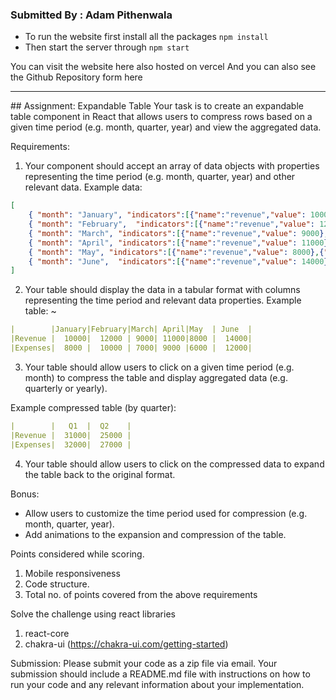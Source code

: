 ### Submitted By : Adam Pithenwala

* To run the website first install all the packages `npm install`
* Then start the server through `npm start`

You can visit the website here also hosted on vercel 
And you can also see the Github Repository form here 




<hr>
## Assignment: Expandable Table
Your task is to create an expandable table component in React that allows users to compress rows based on a given time period (e.g. month, quarter, year) and view the aggregated data.

Requirements:
1. Your component should accept an array of data objects with properties representing the time period (e.g. month, quarter, year) and other relevant data.
Example data:

```json
[
    { "month": "January", "indicators":[{"name":"revenue","value": 10000},{"name":"expenses","value": 8000}] },
    { "month": "February",  "indicators":[{"name":"revenue","value": 12000},{"name":"expenses","value": 10000}]  },
    { "month": "March", "indicators":[{"name":"revenue","value": 9000},{"name":"expenses","value": 7000}]   },
    { "month": "April", "indicators":[{"name":"revenue","value": 11000},{"name":"expenses","value": 9000}]   },
    { "month": "May", "indicators":[{"name":"revenue","value": 8000},{"name":"expenses","value": 6000}]   },
    { "month": "June",  "indicators":[{"name":"revenue","value": 14000},{"name":"expenses","value": 12000}]  }
]
```
2. Your table should display the data in a tabular format with columns representing the time period and relevant data properties.
Example table:
~
```yaml
|	     |January|February|March| April|May  | June  |
|Revenue | 	10000|	12000 |	9000| 11000|8000 |	14000|
|Expenses|	8000 |	10000 |	7000| 9000 |6000 |	12000|
```
3. Your table should allow users to click on a given time period (e.g. month) to compress the table and display aggregated data (e.g. quarterly or yearly).

Example compressed table (by quarter):
```yaml
|	     |   Q1  |  Q2    |
|Revenue | 	31000|	25000 |
|Expenses|	32000|	27000 |
```

4. Your table should allow users to click on the compressed data to expand the table back to the original format.

Bonus:
* Allow users to customize the time period used for compression (e.g. month, quarter, year).
* Add animations to the expansion and compression of the table.

Points considered while scoring.
1. Mobile responsiveness
2. Code structure.
3. Total no. of points covered from the above requirements

Solve the challenge using react libraries
1. react-core
2. chakra-ui (https://chakra-ui.com/getting-started)

Submission:
Please submit your code as a zip file via email. Your submission should include a README.md file with instructions on how to run your code and any relevant information about your implementation.